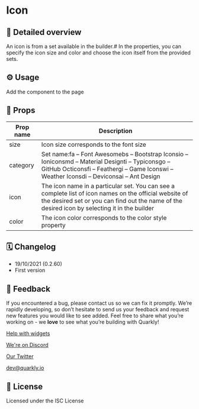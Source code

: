 # Icon

## 📖 Detailed overview

An icon is from a set available in the builder.#
In the properties, you can specify the icon size and color and choose the icon itself from the provided sets.

## ⚙️ Usage

Add the component to the page

## 🧩 Props

| Prop name | Description                                                                                                                                                                                             |
|-----------|---------------------------------------------------------------------------------------------------------------------------------------------------------------------------------------------------------|
| size      | Icon size corresponds to the font size                                                                                                                                                                  |
| category  | Set name:fa – Font Awesomebs – Bootstrap Iconsio – Ioniconsmd – Material Designti – Typiconsgo – GitHub Octiconsfi – Feathergi – Game Iconswi – Weather Iconsdi – Deviconsai – Ant Design               |
| icon      | The icon name in a particular set. You can see a complete list of icon names on the official website of the desired set or you can find out the name of the desired icon by selecting it in the builder |
| color     | The icon color corresponds to the color style property                                                                                                                                                  |

## 🗓 Changelog

- 19/10/2021 (0.2.60)
- First version

## 📮 Feedback

If you encountered a bug, please contact us so we can fix it promptly. We’re rapidly developing, so don’t hesitate to send us your feedback and request new features you would like to see added. Feel free to share what you’re working on - we **love** to see what you’re building with Quarkly!

[Help with widgets](https://community.quarkly.io/c/requests/11)

[We're on Discord](https://discord.gg/SuF9vCMJGW)

[Our Twitter](https://twitter.com/quarklyapp)

[dev@quarkly.io](mailto:dev@quarkly.io)

## 📝 License

Licensed under the ISC License
